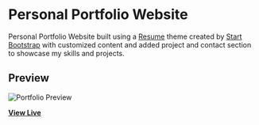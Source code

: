 # Personal Portfolio Website

Personal Portfolio Website built using a [Resume](https://startbootstrap.com/theme/resume/) theme created by [Start Bootstrap](https://startbootstrap.com/) with customized content and added project and contact section to showcase my skills and projects.

## Preview

![Portfolio Preview](https://machinoyumi.tech/assets/img/portfolio_preview.png)

**[View Live](https://machinoyumi.tech/)**
